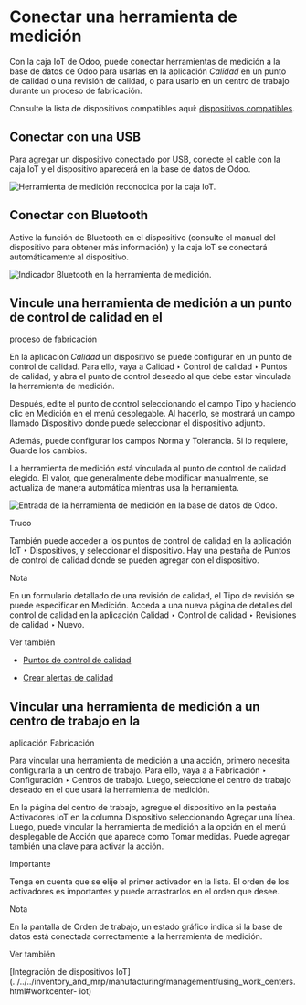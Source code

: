 # Conectar una herramienta de medición

Con la caja IoT de Odoo, puede conectar herramientas de medición a la base de
datos de Odoo para usarlas en la aplicación _Calidad_ en un punto de calidad o
una revisión de calidad, o para usarlo en un centro de trabajo durante un
proceso de fabricación.

Consulte la lista de dispositivos compatibles aquí: [dispositivos
compatibles](https://www.odoo.com/page/iot-hardware).

## Conectar con una USB

Para agregar un dispositivo conectado por USB, conecte el cable con la caja
IoT y el dispositivo aparecerá en la base de datos de Odoo.

![Herramienta de medición reconocida por la caja
IoT.](../../../../_images/device-dropdown.png)

## Conectar con Bluetooth

Active la función de Bluetooth en el dispositivo (consulte el manual del
dispositivo para obtener más información) y la caja IoT se conectará
automáticamente al dispositivo.

![Indicador Bluetooth en la herramienta de
medición.](../../../../_images/measurement-tool.jpeg)

## Vincule una herramienta de medición a un punto de control de calidad en el
proceso de fabricación

En la aplicación _Calidad_ un dispositivo se puede configurar en un punto de
control de calidad. Para ello, vaya a Calidad ‣ Control de calidad ‣ Puntos de
calidad, y abra el punto de control deseado al que debe estar vinculada la
herramienta de medición.

Después, edite el punto de control seleccionando el campo Tipo y haciendo clic
en Medición en el menú desplegable. Al hacerlo, se mostrará un campo llamado
Dispositivo donde puede seleccionar el dispositivo adjunto.

Además, puede configurar los campos Norma y Tolerancia. Si lo requiere, Guarde
los cambios.

La herramienta de medición está vinculada al punto de control de calidad
elegido. El valor, que generalmente debe modificar manualmente, se actualiza
de manera automática mientras usa la herramienta.

![Entrada de la herramienta de medición en la base de datos de Odoo.
](../../../../_images/measurement-control-point.png)

Truco

También puede acceder a los puntos de control de calidad en la aplicación IoT
‣ Dispositivos, y seleccionar el dispositivo. Hay una pestaña de Puntos de
control de calidad donde se pueden agregar con el dispositivo.

Nota

En un formulario detallado de una revisión de calidad, el Tipo de revisión se
puede especificar en Medición. Acceda a una nueva página de detalles del
control de calidad en la aplicación Calidad ‣ Control de calidad ‣ Revisiones
de calidad ‣ Nuevo.

Ver también

  * [Puntos de control de calidad](../../../inventory_and_mrp/quality/quality_management/quality_control_points.html)

  * [Crear alertas de calidad](../../../inventory_and_mrp/quality/quality_management/quality_alerts.html)

## Vincular una herramienta de medición a un centro de trabajo en la
aplicación Fabricación

Para vincular una herramienta de medición a una acción, primero necesita
configurarla a un centro de trabajo. Para ello, vaya a a Fabricación ‣
Configuración ‣ Centros de trabajo. Luego, seleccione el centro de trabajo
deseado en el que usará la herramienta de medición.

En la página del centro de trabajo, agregue el dispositivo en la pestaña
Activadores IoT en la columna Dispositivo seleccionando Agregar una línea.
Luego, puede vincular la herramienta de medición a la opción en el menú
desplegable de Acción que aparece como Tomar medidas. Puede agregar también
una clave para activar la acción.

Importante

Tenga en cuenta que se elije el primer activador en la lista. El orden de los
activadores es importantes y puede arrastrarlos en el orden que desee.

Nota

En la pantalla de Orden de trabajo, un estado gráfico indica si la base de
datos está conectada correctamente a la herramienta de medición.

Ver también

[Integración de dispositivos
IoT](../../../inventory_and_mrp/manufacturing/management/using_work_centers.html#workcenter-
iot)

